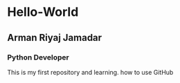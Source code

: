# Hello-World
## Arman Riyaj Jamadar
### Python Developer

This is my first repository and learning. how to use GitHub
